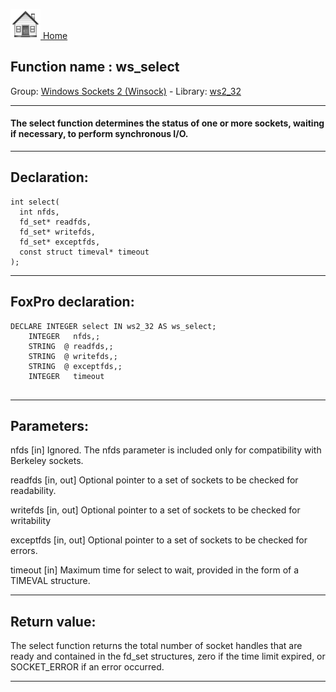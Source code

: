 [<img src="../../images/home.png"> Home ](https://github.com/VFPX/Win32API)  

## Function name : ws_select
Group: [Windows Sockets 2 (Winsock)](../../functions_group.md#Windows_Sockets_2_(Winsock))  -  Library: [ws2_32](../../../libraries.md#ws2_32)  
***  


#### The <Strong>select</Strong> function determines the status of one or more sockets, waiting if necessary, to perform synchronous I/O.

***  


## Declaration:
```foxpro  
int select(
  int nfds,
  fd_set* readfds,
  fd_set* writefds,
  fd_set* exceptfds,
  const struct timeval* timeout
);  
```  
***  


## FoxPro declaration:
```foxpro  
DECLARE INTEGER select IN ws2_32 AS ws_select;
	INTEGER   nfds,;
	STRING  @ readfds,;
	STRING  @ writefds,;
	STRING  @ exceptfds,;
	INTEGER   timeout
  
```  
***  


## Parameters:
nfds 
[in] Ignored. The nfds parameter is included only for compatibility with Berkeley sockets. 

readfds 
[in, out] Optional pointer to a set of sockets to be checked for readability. 

writefds 
[in, out] Optional pointer to a set of sockets to be checked for writability 

exceptfds 
[in, out] Optional pointer to a set of sockets to be checked for errors. 

timeout 
[in] Maximum time for select to wait, provided in the form of a TIMEVAL structure.
  
***  


## Return value:
The select function returns the total number of socket handles that are ready and contained in the fd_set structures, zero if the time limit expired, or SOCKET_ERROR if an error occurred.  
***  

